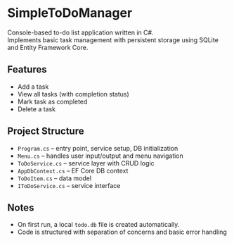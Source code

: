# SimpleToDoManager

Console-based to-do list application written in C#.  
Implements basic task management with persistent storage using SQLite and Entity Framework Core.

## Features

- Add a task  
- View all tasks (with completion status)  
- Mark task as completed  
- Delete a task  


## Project Structure

- `Program.cs` – entry point, service setup, DB initialization  
- `Menu.cs` – handles user input/output and menu navigation  
- `ToDoService.cs` – service layer with CRUD logic  
- `AppDbContext.cs` – EF Core DB context  
- `ToDoItem.cs` – data model  
- `IToDoService.cs` – service interface  

## Notes

- On first run, a local `todo.db` file is created automatically.
- Code is structured with separation of concerns and basic error handling

